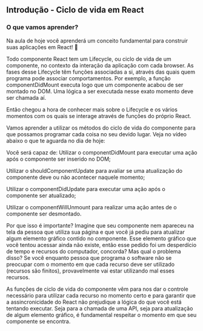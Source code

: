 ## Introdução - Ciclo de vida em React
### O que vamos aprender?
Na aula de hoje você aprenderá um conceito fundamental para construir suas aplicações em React! 🤩

Todo componente React tem um Lifecycle, ou ciclo de vida de um componente, no contexto da interação da aplicação com cada browser. As fases desse Lifecycle têm funções associadas a si, através das quais quem programa pode associar comportamentos. Por exemplo, a função componentDidMount executa logo que um componente acabou de ser montado no DOM. Uma lógica a ser executada nesse exato momento deve ser chamada aí.

Então chegou a hora de conhecer mais sobre o Lifecycle e os vários momentos com os quais se interage através de funções do próprio React.

Vamos aprender a utilizar os métodos do ciclo de vida do componente para que possamos programar cada coisa no seu devido lugar. Veja no vídeo abaixo o que te aguarda no dia de hoje:


Você será capaz de:
Utilizar o componentDidMount para executar uma ação após o componente ser inserido no DOM;

Utilizar o shouldComponentUpdate para avaliar se uma atualização do componente deve ou não acontecer naquele momento;

Utilizar o componentDidUpdate para executar uma ação após o componente ser atualizado;

Utilizar o componentWillUnmount para realizar uma ação antes de o componente ser desmontado.

Por que isso é importante?
Imagine que seu componente nem apareceu na tela da pessoa que utiliza sua página e que você já pediu para atualizar algum elemento gráfico contido no componente. Esse elemento gráfico que você tentou acessar ainda não existe, então esse pedido foi um desperdício de tempo e recursos do computador, concorda? Mas qual o problema disso? Se você enquanto pessoa que programa o software não se preocupar com o momento em que cada recurso deve ser utilizado (recursos são finitos), provavelmente vai estar utilizando mal esses recursos.

As funções de ciclo de vida do componente vêm para nos dar o controle necessário para utilizar cada recurso no momento certo e para garantir que a assincronicidade do React não prejudique a lógica do que você está tentando executar. Seja para a chamada de uma API, seja para atualização de algum elemento gráfico, é fundamental respeitar o momento em que seu componente se encontra.